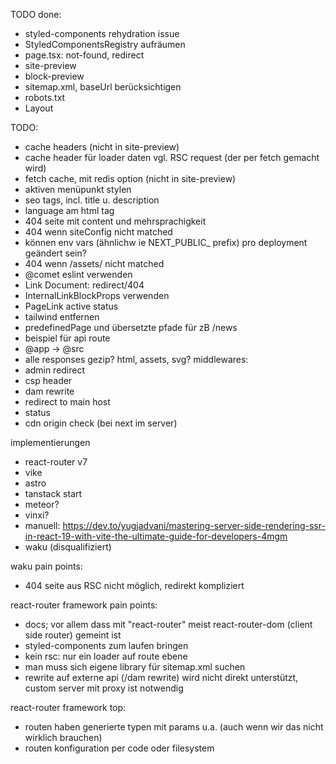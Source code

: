 TODO done:
- styled-components rehydration issue
- StyledComponentsRegistry aufräumen
- page.tsx: not-found, redirect
- site-preview
- block-preview
- sitemap.xml, baseUrl berücksichtigen
- robots.txt
- Layout


TODO:
- cache headers (nicht in site-preview)
- cache header für loader daten vgl. RSC request (der per fetch gemacht wird)
- fetch cache, mit redis option (nicht in site-preview)
- aktiven menüpunkt stylen
- seo tags, incl. title u. description
- language am html tag
- 404 seite mit content und mehrsprachigkeit
- 404 wenn siteConfig nicht matched
- können env vars (ähnlichw ie NEXT_PUBLIC_ prefix) pro deployment geändert sein?
- 404 wenn /assets/ nicht matched
- @comet eslint verwenden
- Link Document: redirect/404
- InternalLinkBlockProps <Link> verwenden
- PageLink active status
- tailwind entfernen
- predefinedPage und übersetzte pfade für zB /news
- beispiel für api route
- @app -> @src
- alle responses gezip? html, assets, svg?
middlewares:
- admin redirect
- csp header
- dam rewrite
- redirect to main host
- status
- cdn origin check (bei next im server)


implementierungen
- react-router v7
- vike
- astro
- tanstack start
- meteor?
- vinxi?
- manuell: https://dev.to/yugjadvani/mastering-server-side-rendering-ssr-in-react-19-with-vite-the-ultimate-guide-for-developers-4mgm
- waku (disqualifiziert)

waku pain points:
- 404 seite aus RSC nicht möglich, redirekt kompliziert


react-router framework pain points:
- docs; vor allem dass mit "react-router" meist react-router-dom (client side router) gemeint ist
- styled-components zum laufen bringen
- kein rsc: nur ein loader auf route ebene
- man muss sich eigene library für sitemap.xml suchen
- rewrite auf externe api (/dam rewrite) wird nicht direkt unterstützt, custom server mit proxy ist notwendig

react-router framework top:
- routen haben generierte typen mit params u.a. (auch wenn wir das nicht wirklich brauchen)
- routen konfiguration per code oder filesystem
